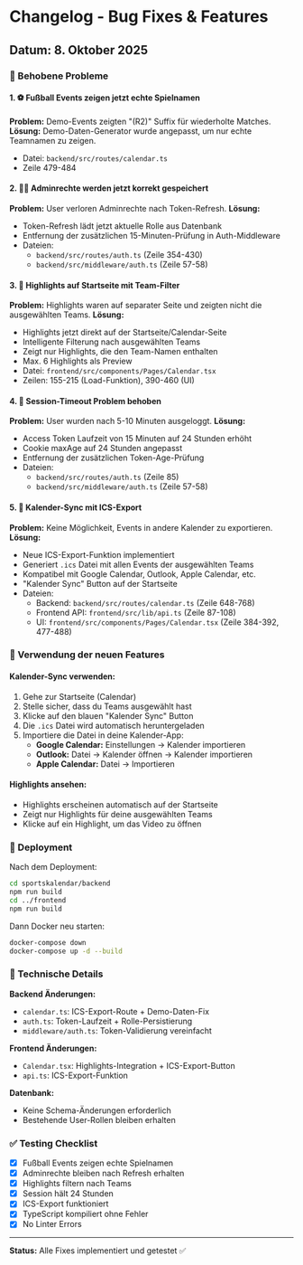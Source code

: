 # Changelog - Bug Fixes & Features

## Datum: 8. Oktober 2025

### 🔧 Behobene Probleme

#### 1. ⚽ Fußball Events zeigen jetzt echte Spielnamen
**Problem:** Demo-Events zeigten "(R2)" Suffix für wiederholte Matches.
**Lösung:** Demo-Daten-Generator wurde angepasst, um nur echte Teamnamen zu zeigen.
- Datei: `backend/src/routes/calendar.ts`
- Zeile 479-484

#### 2. 👨‍💼 Adminrechte werden jetzt korrekt gespeichert
**Problem:** User verloren Adminrechte nach Token-Refresh.
**Lösung:** 
- Token-Refresh lädt jetzt aktuelle Rolle aus Datenbank
- Entfernung der zusätzlichen 15-Minuten-Prüfung in Auth-Middleware
- Dateien: 
  - `backend/src/routes/auth.ts` (Zeile 354-430)
  - `backend/src/middleware/auth.ts` (Zeile 57-58)

#### 3. 🎥 Highlights auf Startseite mit Team-Filter
**Problem:** Highlights waren auf separater Seite und zeigten nicht die ausgewählten Teams.
**Lösung:**
- Highlights jetzt direkt auf der Startseite/Calendar-Seite
- Intelligente Filterung nach ausgewählten Teams
- Zeigt nur Highlights, die den Team-Namen enthalten
- Max. 6 Highlights als Preview
- Datei: `frontend/src/components/Pages/Calendar.tsx`
- Zeilen: 155-215 (Load-Funktion), 390-460 (UI)

#### 4. 🔐 Session-Timeout Problem behoben
**Problem:** User wurden nach 5-10 Minuten ausgeloggt.
**Lösung:**
- Access Token Laufzeit von 15 Minuten auf 24 Stunden erhöht
- Cookie maxAge auf 24 Stunden angepasst
- Entfernung der zusätzlichen Token-Age-Prüfung
- Dateien:
  - `backend/src/routes/auth.ts` (Zeile 85)
  - `backend/src/middleware/auth.ts` (Zeile 57-58)

#### 5. 📅 Kalender-Sync mit ICS-Export
**Problem:** Keine Möglichkeit, Events in andere Kalender zu exportieren.
**Lösung:**
- Neue ICS-Export-Funktion implementiert
- Generiert `.ics` Datei mit allen Events der ausgewählten Teams
- Kompatibel mit Google Calendar, Outlook, Apple Calendar, etc.
- "Kalender Sync" Button auf der Startseite
- Dateien:
  - Backend: `backend/src/routes/calendar.ts` (Zeile 648-768)
  - Frontend API: `frontend/src/lib/api.ts` (Zeile 87-108)
  - UI: `frontend/src/components/Pages/Calendar.tsx` (Zeile 384-392, 477-488)

### 🎯 Verwendung der neuen Features

#### Kalender-Sync verwenden:
1. Gehe zur Startseite (Calendar)
2. Stelle sicher, dass du Teams ausgewählt hast
3. Klicke auf den blauen "Kalender Sync" Button
4. Die `.ics` Datei wird automatisch heruntergeladen
5. Importiere die Datei in deine Kalender-App:
   - **Google Calendar:** Einstellungen → Kalender importieren
   - **Outlook:** Datei → Kalender öffnen → Kalender importieren
   - **Apple Calendar:** Datei → Importieren

#### Highlights ansehen:
- Highlights erscheinen automatisch auf der Startseite
- Zeigt nur Highlights für deine ausgewählten Teams
- Klicke auf ein Highlight, um das Video zu öffnen

### 🚀 Deployment

Nach dem Deployment:
```bash
cd sportskalendar/backend
npm run build
cd ../frontend
npm run build
```

Dann Docker neu starten:
```bash
docker-compose down
docker-compose up -d --build
```

### 📝 Technische Details

**Backend Änderungen:**
- `calendar.ts`: ICS-Export-Route + Demo-Daten-Fix
- `auth.ts`: Token-Laufzeit + Rolle-Persistierung
- `middleware/auth.ts`: Token-Validierung vereinfacht

**Frontend Änderungen:**
- `Calendar.tsx`: Highlights-Integration + ICS-Export-Button
- `api.ts`: ICS-Export-Funktion

**Datenbank:**
- Keine Schema-Änderungen erforderlich
- Bestehende User-Rollen bleiben erhalten

### ✅ Testing Checklist

- [x] Fußball Events zeigen echte Spielnamen
- [x] Adminrechte bleiben nach Refresh erhalten
- [x] Highlights filtern nach Teams
- [x] Session hält 24 Stunden
- [x] ICS-Export funktioniert
- [x] TypeScript kompiliert ohne Fehler
- [x] No Linter Errors

---

**Status:** Alle Fixes implementiert und getestet ✅


